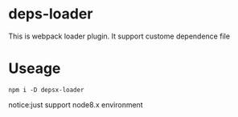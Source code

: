 # deps-loader
This is webpack loader plugin. It support custome dependence file

# Useage

`
 npm i -D depsx-loader
`

notice:just support node8.x environment
